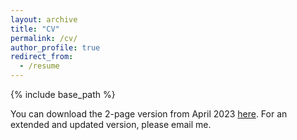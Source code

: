 ```yaml
---
layout: archive
title: "CV"
permalink: /cv/
author_profile: true
redirect_from:
  - /resume
---
```


{% include base_path %}

You can download the 2-page version from April 2023 [here](Arash_Pourdamghani_CV.pdf). For an extended and updated version, please email me.
